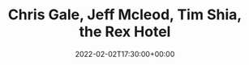 ---
templateKey: event
id: 5B2783E6-9DEE-8228-846F-44DAF61AB010
date: 2022-02-02T17:30:00+00:00
eventTime: '5:30pm'
title: Chris Gale, Jeff Mcleod, Tim Shia, the Rex Hotel
artist: Chris Gale, Jeff Mcleod, Tim Shia
city: Toronto
venue: the Rex Hotel
group: Tim Shia
---